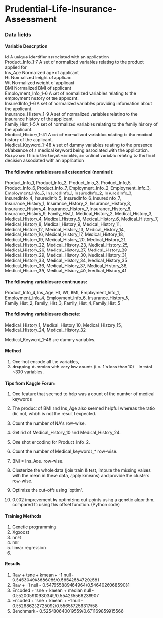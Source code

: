 # Prudential-Life-Insurance-Assessment

### Data fields
#### Variable	Description
Id	A unique identifier associated with an application. <br>
Product_Info_1-7	A set of normalized variables relating to the product applied for <br>
Ins_Age	Normalized age of applicant <br>
Ht	Normalized height of applicant <br>
Wt	Normalized weight of applicant <br>
BMI	Normalized BMI of applicant <br>
Employment_Info_1-6	A set of normalized variables relating to the employment history of the applicant. <br>
InsuredInfo_1-6	A set of normalized variables providing information about the applicant. <br>
Insurance_History_1-9	A set of normalized variables relating to the insurance history of the applicant.<br>
Family_Hist_1-5	A set of normalized variables relating to the family history of the applicant.<br>
Medical_History_1-41	A set of normalized variables relating to the medical history of the applicant.<br>
Medical_Keyword_1-48	A set of dummy variables relating to the presence of/absence of a medical keyword being associated with the application.<br>
Response	This is the target variable, an ordinal variable relating to the final decision associated with an application<br>

#### The following variables are all categorical (nominal):
Product_Info_1, Product_Info_2, Product_Info_3, Product_Info_5, Product_Info_6, Product_Info_7, Employment_Info_2, Employment_Info_3, Employment_Info_5, InsuredInfo_1, InsuredInfo_2, InsuredInfo_3, InsuredInfo_4, InsuredInfo_5, InsuredInfo_6, InsuredInfo_7, Insurance_History_1, Insurance_History_2, Insurance_History_3, Insurance_History_4, Insurance_History_7, Insurance_History_8, Insurance_History_9, Family_Hist_1, Medical_History_2, Medical_History_3, Medical_History_4, Medical_History_5, Medical_History_6, Medical_History_7, Medical_History_8, Medical_History_9, Medical_History_11, Medical_History_12, Medical_History_13, Medical_History_14, Medical_History_16, Medical_History_17, Medical_History_18, Medical_History_19, Medical_History_20, Medical_History_21, Medical_History_22, Medical_History_23, Medical_History_25, Medical_History_26, Medical_History_27, Medical_History_28, Medical_History_29, Medical_History_30, Medical_History_31, Medical_History_33, Medical_History_34, Medical_History_35, Medical_History_36, Medical_History_37, Medical_History_38, Medical_History_39, Medical_History_40, Medical_History_41

#### The following variables are continuous:
Product_Info_4, Ins_Age, Ht, Wt, BMI, Employment_Info_1, Employment_Info_4, Employment_Info_6, Insurance_History_5, Family_Hist_2, Family_Hist_3, Family_Hist_4, Family_Hist_5

#### The following variables are discrete:
Medical_History_1, Medical_History_10, Medical_History_15, Medical_History_24, Medical_History_32

Medical_Keyword_1-48 are dummy variables.

#### Method
1. One-hot encode all the variables, 
2. dropping dummies with very low counts (i.e. 1's less than 10) - in total ~300 variables.

#### Tips from Kaggle Forum
1. One feature that seemed to help was a count of the number of medical keywords
2. The product of BMI and Ins_Age also seemed helpful whereas the ratio did not, which is not the result I expected.
3. Count the number of NA's row-wise.
4. Get rid of Medical_History_10 and Medical_History_24.
5. One shot encoding for Product_Info_2.
6. Count the number of Medical_keywords_* row-wise.
7. BMI * Ins_Age, row-wise.
8. Clusterize the whole data (join train & test, impute the missing values with the mean in these data, apply kmeans) and provide the clusters row-wise.
9. Optimize the cut-offs using 'optim'.

10. 0.002 improvement by optimizing cut-points using a genetic algorithm, compared to using this offset function. (Python code)

#### Training Methods
1. Genetic programming
2. Xgboost
3. nnet
4. mlr
5. linear regression
6. 

#### Results
1. Raw + tsne + kmean + -1 null - 0.545304983686086/0.565425847292581
2. Raw + -1 null - 0.547655889464964/0.546402606859081
3. Encoded + tsne + kmean + median null - 0.552005910930349/0.554265566239907
4. Encoded + tsne + kmean + -1 null - 0.552686232725092/0.556587256317558
5. Benchmark - 0.525480640019559/0.671169859915566 
